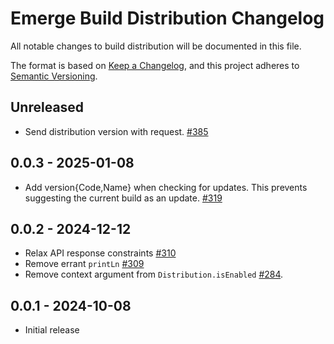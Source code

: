 # Emerge Build Distribution Changelog

All notable changes to build distribution will be documented in this file.

The format is based on [Keep a Changelog](https://keepachangelog.com/en/1.0.0/),
and this project adheres to [Semantic Versioning](https://semver.org/spec/v2.0.0.html).

## Unreleased

- Send distribution version with request. [#385](https://github.com/EmergeTools/emerge-android/pull/385)

## 0.0.3 - 2025-01-08

- Add version{Code,Name} when checking for updates. This prevents suggesting the current build as an update. [#319](https://github.com/EmergeTools/emerge-android/pull/319)

## 0.0.2 - 2024-12-12

- Relax API response constraints [#310](https://github.com/EmergeTools/emerge-android/pull/310)
- Remove errant `printLn` [#309](https://github.com/EmergeTools/emerge-android/pull/309)
- Remove context argument from `Distribution.isEnabled` [#284](https://github.com/EmergeTools/emerge-android/pull/284).

## 0.0.1 - 2024-10-08

- Initial release
